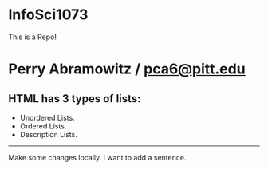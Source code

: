 InfoSci1073
===========

This is a Repo!  

Perry Abramowitz / pca6@pitt.edu
==================
HTML has 3 types of lists:
---

*   Unordered Lists.
*   Ordered Lists.
*   Description Lists.

---
Make some changes locally.  I want to add  a sentence.
